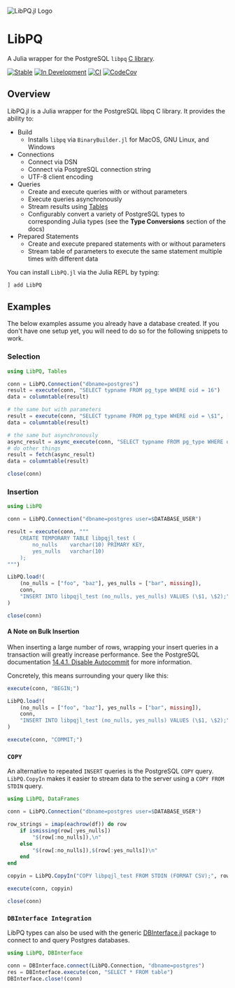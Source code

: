 ![LibPQ.jl Logo](assets/full-logo.svg)

# LibPQ

A Julia wrapper for the PostgreSQL `libpq` [C library](https://www.postgresql.org/docs/current/libpq.html).

[![Stable](https://img.shields.io/badge/docs-stable-blue.svg)](https://iamed2.github.io/LibPQ.jl/stable/)
[![In Development](https://img.shields.io/badge/docs-dev-blue.svg)](https://iamed2.github.io/LibPQ.jl/dev/)
[![CI](https://github.com/iamed2/LibPQ.jl/actions/workflows/CI.yml/badge.svg)](https://github.com/iamed2/LibPQ.jl/actions/workflows/CI.yml)
[![CodeCov](https://codecov.io/gh/iamed2/LibPQ.jl/branch/master/graph/badge.svg)](https://codecov.io/gh/iamed2/LibPQ.jl)

## Overview

LibPQ.jl is a Julia wrapper for the PostgreSQL libpq C library. It provides the ability to:

* Build
  * Installs `libpq` via `BinaryBuilder.jl` for MacOS, GNU Linux, and Windows
* Connections
  * Connect via DSN
  * Connect via PostgreSQL connection string
  * UTF-8 client encoding
* Queries
  * Create and execute queries with or without parameters
  * Execute queries asynchronously
  * Stream results using [Tables](https://github.com/JuliaData/Tables.jl)
  * Configurably convert a variety of PostgreSQL types to corresponding Julia types (see the **Type Conversions** section of the docs)
* Prepared Statements
  * Create and execute prepared statements with or without parameters
  * Stream table of parameters to execute the same statement multiple times with different data

You can install `LibPQ.jl` via the Julia REPL by typing:
```julia
] add LibPQ
```

## Examples
The below examples assume you already have a database created. If you don't have one setup yet, you will need to do so for the following snippets to work.

### Selection

```julia
using LibPQ, Tables

conn = LibPQ.Connection("dbname=postgres")
result = execute(conn, "SELECT typname FROM pg_type WHERE oid = 16")
data = columntable(result)

# the same but with parameters
result = execute(conn, "SELECT typname FROM pg_type WHERE oid = \$1", ["16"])
data = columntable(result)

# the same but asynchronously
async_result = async_execute(conn, "SELECT typname FROM pg_type WHERE oid = \$1", ["16"])
# do other things
result = fetch(async_result)
data = columntable(result)

close(conn)
```

### Insertion

```julia
using LibPQ

conn = LibPQ.Connection("dbname=postgres user=$DATABASE_USER")

result = execute(conn, """
    CREATE TEMPORARY TABLE libpqjl_test (
        no_nulls    varchar(10) PRIMARY KEY,
        yes_nulls   varchar(10)
    );
""")

LibPQ.load!(
    (no_nulls = ["foo", "baz"], yes_nulls = ["bar", missing]),
    conn,
    "INSERT INTO libpqjl_test (no_nulls, yes_nulls) VALUES (\$1, \$2);",
)

close(conn)
```

#### A Note on Bulk Insertion

When inserting a large number of rows, wrapping your insert queries in a transaction will greatly increase performance.
See the PostgreSQL documentation [14.4.1. Disable Autocommit](https://www.postgresql.org/docs/10/populate.html#DISABLE-AUTOCOMMIT) for more information.

Concretely, this means surrounding your query like this:

```julia
execute(conn, "BEGIN;")

LibPQ.load!(
    (no_nulls = ["foo", "baz"], yes_nulls = ["bar", missing]),
    conn,
    "INSERT INTO libpqjl_test (no_nulls, yes_nulls) VALUES (\$1, \$2);",
)

execute(conn, "COMMIT;")
```

### `COPY`

An alternative to repeated `INSERT` queries is the PostgreSQL `COPY` query.
`LibPQ.CopyIn` makes it easier to stream data to the server using a `COPY FROM STDIN` query.

```julia
using LibPQ, DataFrames

conn = LibPQ.Connection("dbname=postgres user=$DATABASE_USER")

row_strings = imap(eachrow(df)) do row
    if ismissing(row[:yes_nulls])
        "$(row[:no_nulls]),\n"
    else
        "$(row[:no_nulls]),$(row[:yes_nulls])\n"
    end
end

copyin = LibPQ.CopyIn("COPY libpqjl_test FROM STDIN (FORMAT CSV);", row_strings)

execute(conn, copyin)

close(conn)
```

### `DBInterface Integration`

LibPQ types can also be used with the generic [DBInterface.jl](https://github.com/JuliaDatabases/DBInterface.jl)
package to connect to and query Postgres databases.

```julia
using LibPQ, DBInterface

conn = DBInterface.connect(LibPQ.Connection, "dbname=postgres")
res = DBInterface.execute(con, "SELECT * FROM table")
DBInterface.close!(conn)
```